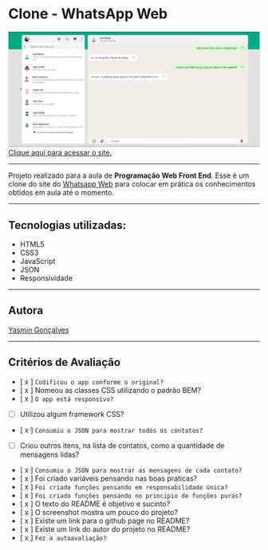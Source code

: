 # Clone - WhatsApp Web

![](./img/captura.png)
[Clique aqui para acessar o site.](https://yasmingcv.github.io/whatsApp-senai-1-2023/ds2t/yasmin_goncalves_coelho/)

---
Projeto realizado para a aula de **Programação Web Front End**. Esse é um clone do site do [Whatsapp Web](https://web.whatsapp.com/) para colocar em prática os conhecimentos obtidos em aula até o momento.

---
## Tecnologias utilizadas:
- HTML5
- CSS3
- JavaScript
- JSON
- Responsividade

---

## Autora
[Yasmin Gonçalves](https://github.com/yasmingcv)

---
## Critérios de Avaliação
- [ x ] `Codificou o app conforme o original?`
- [ x ] Nomeou as classes CSS utilizando o padrão BEM?
- [ x ] `O app está responsivo?`
- [ ] Utilizou algum framework CSS?
- [ x ] `Consumiu o JSON para mostrar todos os contatos?`
- [ ] Criou outros itens, na lista de contatos, como a quantidade de mensagens lidas?
- [ x ] `Consumiu o JSON para mostrar as mensagens de cada contato?`
- [ x ] Foi criado variáveis pensando nas boas praticas?
- [ x ] `Foi criado funções pensando em responsabilidade única?`
- [ x ] `Foi criado funções pensando no principio de funções puras?`
- [ x ] O texto do README é objetivo e sucinto?
- [ x ] O screenshot mostra um pouco do projeto?
- [ x ] Existe um link para o github page no README?
- [ x ] Existe um link do autor do projeto no README?
- [ x ] `Fez a autoavaliação?`
